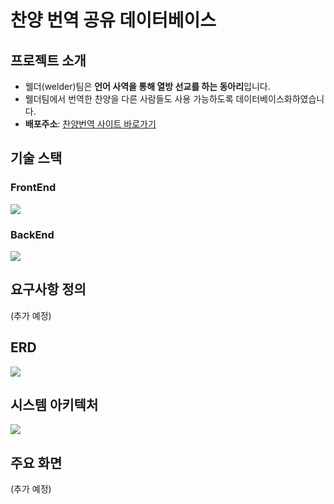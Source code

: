 # 찬양 번역 공유 데이터베이스

## 프로젝트 소개
- 웰더(welder)팀은 **언어 사역을 통해 열방 선교를 하는 동아리**입니다.
- 웰더팀에서 번역한 찬양을 다른 사람들도 사용 가능하도록 데이터베이스화하였습니다.
- **배포주소**: [찬양번역 사이트 바로가기](https://welder-phi.vercel.app)

## 기술 스택
### FrontEnd
<img src="https://img.shields.io/badge/NEXT.JS-black?style=for-the-badge&logo=Next.js&logoColor=white">

### BackEnd
<img src="https://img.shields.io/badge/Firebase-red?style=for-the-badge&logo=Firebase&logoColor=white">

## 요구사항 정의
(추가 예정)

## ERD
<img src="https://github.com/user-attachments/assets/e90e8810-559a-4c1b-a92e-b1d5079ee8f0">

## 시스템 아키텍처
<img src="https://github.com/user-attachments/assets/35a05e78-1def-43e7-bfd4-7c4e0a10085f">

## 주요 화면
(추가 예정)
